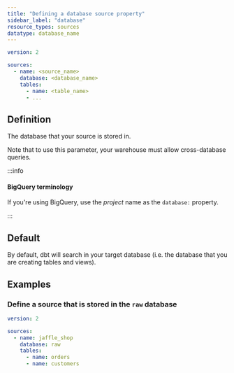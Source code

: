 ```yaml
---
title: "Defining a database source property"
sidebar_label: "database"
resource_types: sources
datatype: database_name
---
```


<File name='models/<filename>.yml'>

```yml
version: 2

sources:
  - name: <source_name>
    database: <database_name>
    tables:
      - name: <table_name>
      - ...

```

</File>

## Definition
The database that your source is stored in.

Note that to use this parameter, your warehouse must allow cross-database queries.

:::info

#### BigQuery terminology
If you're using BigQuery, use the _project_ name as the `database:` property.

:::

## Default
By default, dbt will search in your target database (i.e. the database that you are creating tables and <Term id="view">views</Term>).

## Examples
### Define a source that is stored in the `raw` database

<File name='models/<filename>.yml'>

```yml
version: 2

sources:
  - name: jaffle_shop
    database: raw
    tables:
      - name: orders
      - name: customers

```

</File>
